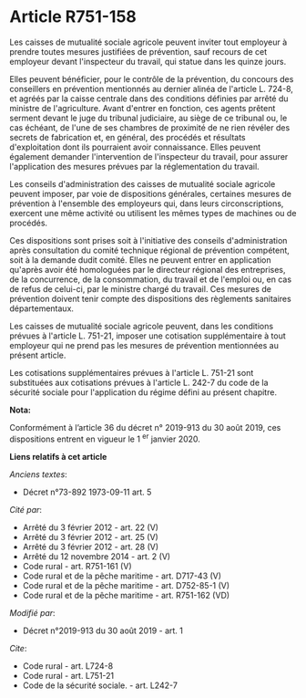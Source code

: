 # Article R751-158

Les caisses de mutualité sociale agricole peuvent inviter tout employeur à prendre toutes mesures justifiées de prévention,
sauf recours de cet employeur devant l'inspecteur du travail, qui statue dans les quinze jours.

Elles peuvent bénéficier, pour le contrôle de la prévention, du concours des conseillers en prévention mentionnés au dernier
alinéa de l'article L. 724-8, et agréés par la caisse centrale dans des conditions définies par arrêté du ministre de
l'agriculture. Avant d'entrer en fonction, ces agents prêtent serment devant le juge du tribunal judiciaire, au siège de ce
tribunal ou, le cas échéant, de l'une de ses chambres de proximité de ne rien révéler des secrets de fabrication et, en
général, des procédés et résultats d'exploitation dont ils pourraient avoir connaissance. Elles peuvent également demander
l'intervention de l'inspecteur du travail, pour assurer l'application des mesures prévues par la réglementation du travail.

Les conseils d'administration des caisses de mutualité sociale agricole peuvent imposer, par voie de dispositions générales,
certaines mesures de prévention à l'ensemble des employeurs qui, dans leurs circonscriptions, exercent une même activité ou
utilisent les mêmes types de machines ou de procédés.

Ces dispositions sont prises soit à l'initiative des conseils d'administration après consultation du comité technique
régional de prévention compétent, soit à la demande dudit comité. Elles ne peuvent entrer en application qu'après avoir été
homologuées par le directeur régional des entreprises, de la concurrence, de la consommation, du travail et de l'emploi ou,
en cas de refus de celui-ci, par le ministre chargé du travail. Ces mesures de prévention doivent tenir compte des
dispositions des règlements sanitaires départementaux.

Les caisses de mutualité sociale agricole peuvent, dans les conditions prévues à l'article L. 751-21, imposer une cotisation
supplémentaire à tout employeur qui ne prend pas les mesures de prévention mentionnées au présent article.

Les cotisations supplémentaires prévues à l'article L. 751-21 sont substituées aux cotisations prévues à l'article L. 242-7
du code de la sécurité sociale pour l'application du régime défini au présent chapitre.

**Nota:**

Conformément à l’article 36 du décret n° 2019-913 du 30 août 2019, ces dispositions entrent en vigueur le 1
  <sup>er</sup> janvier 2020.

**Liens relatifs à cet article**

_Anciens textes_:

  - Décret n°73-892 1973-09-11 art. 5

_Cité par_:

  - Arrêté du 3 février 2012 - art. 22 (V)
  - Arrêté du 3 février 2012 - art. 25 (V)
  - Arrêté du 3 février 2012 - art. 28 (V)
  - Arrêté du 12 novembre 2014 - art. 2 (V)
  - Code rural - art. R751-161 (V)
  - Code rural et de la pêche maritime - art. D717-43 (V)
  - Code rural et de la pêche maritime - art. D752-85-1 (V)
  - Code rural et de la pêche maritime - art. R751-162 (VD)

_Modifié par_:

  - Décret n°2019-913 du 30 août 2019 - art. 1

_Cite_:

  - Code rural - art. L724-8
  - Code rural - art. L751-21
  - Code de la sécurité sociale. - art. L242-7
